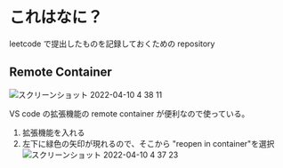 # これはなに？

leetcode で提出したものを記録しておくための repository

## Remote Container
![スクリーンショット 2022-04-10 4 38 11](https://user-images.githubusercontent.com/48203235/162589199-ae786dff-b12b-4e37-8d10-a4a8714a53a4.png)

VS code の拡張機能の remote container が便利なので使っている。

1. 拡張機能を入れる
2. 左下に緑色の矢印が現れるので、そこから "reopen in container"を選択
![スクリーンショット 2022-04-10 4 37 23](https://user-images.githubusercontent.com/48203235/162589168-b9b43207-ecd9-4dd7-a531-6671d927b429.png)
